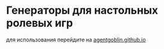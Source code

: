 Генераторы для настольных ролевых игр
=====================================

для использования перейдите на [agentgoblin.github.io](https://agentgoblin.github.io)
